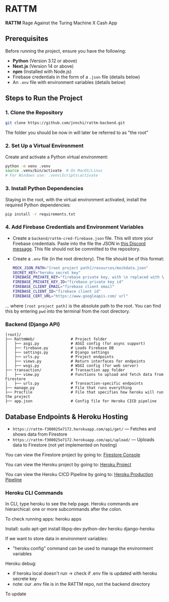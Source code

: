 
# RATTM

**RATTM** Rage Against the Turing Machine X Cash App

## Prerequisites

Before running the project, ensure you have the following:
- **Python** (Version 3.12 or above)
- **Next.js** (Version 14 or above)
- **npm** (Installed with Node.js)
- Firebase credentials in the form of a `.json` file (details below)
- An `.env` file with environment variables (details below)

## Steps to Run the Project

### 1. Clone the Repository

```bash
git clone https://github.com/jnnchi/rattm-backend.git
```

The folder you should be now in will later be referred to as "the root"

### 2. Set Up a Virtual Environment

Create and activate a Python virtual environment:

```bash
python -m venv .venv
source .venv/bin/activate  # On MacOS/Linux
# For Windows use: .venv\Scripts\activate
```

### 3. Install Python Dependencies

Staying in the root, with the virtual environment activated, install the required Python dependencies:

```bash
pip install -r requirements.txt
```

### 4. Add Firebase Credentials and Environment Variables

- Create a `backend/rattm-cred-firebase.json` file. This will store your Firebase credentials. Paste into the file the JSON in [this Discord message](https://discord.com/channels/1281256285618307082/1283811324018556938/1291457826463678505). This file should not be committed to the repository.

- Create a `.env` file (in the root directory). The file should be of this format:

    ```bash
    MOCK_JSON_PATH="[root project path]/resources/mockdata.json"
    SECRET_KEY="heroku secret key"
    FIREBASE_PRIVATE_KEY="firebase private key, with \n replaced with \\n"
    FIREBASE_PRIVATE_KEY_ID="firebase private key id"
    FIREBASE_CLIENT_EMAIL="firebase client email"
    FIREBASE_CLIENT_ID="firebace client id"
    FIREBASE_CERT_URL="https://www.googleapis.com/ url"
    ```

... where `[root project path]` is the absolute path to the root. You can find this by entering `pwd` into the terminal from the root directory.


### Backend (Django API)

```plaintext
[root]/
├── RattmWeb/                # Project folder
│   ├── asgi.py              # ASGI config (for async support)
│   ├── firebase.py          # Loads Firebase DB
│   ├── settings.py          # Django settings
│   ├── urls.py              # Project endpoints
│   ├── views.py             # Return interfaces for endpoints
│   ├── wsgi.py              # WSGI config (for web server)
├── transaction/             # Transaction app folder
│   ├── view.py              # Functions to upload and fetch data from Firestore
│   ├── urls.py              # Transaction-specific endpoints
├── manage.py                # File that runs everything
├── Procfile                 # File that specifies how heroku will run the project
├── app.json                 # Config file for Heroku CICD pipeline
```

## Database Endpoints & Heroku Hosting

- `https://rattm-f300025e7172.herokuapp.com/api/get/` — Fetches and shows data from Firestore
- `https://rattm-f300025e7172.herokuapp.com/api/upload/` — Uploads data to Firestore (not yet implemented on hosting)

You can view the Firestore project by going to:
[Firestore Console](https://console.cloud.google.com/firestore/databases/-default-/data/panel/transactions/1LpRig3D7NipgPG67P3O?project=rattm-tli)

You can view the Heroku project by going to: 
[Heroku Project](https://dashboard.heroku.com/apps/rattm)

You can view the Heroku CICD Pipeline by going to: 
[Heroku Production Pipeline](https://dashboard.heroku.com/pipelines/2bae1f11-094f-445a-83ed-b9a4d0511b7d)

### Heroku CLI Commands
In CLI, type heroku to see the help page. 
Heroku commands are hierarchical: one or more subcommands after the colon. 

To check running apps: heroku apps 

Install: 
sudo apt-get install libpq-dev python-dev
heroku 
django-heroku 

If we want to store data in environment variables: 
- "heroku config" command can be used to manage the environment variables 

Heroku debug: 
- if heroku local doesn't run -> check if .env file is updated with heroku secrete key 
- note: our .env file is in the RATTM repo, not the backend directory
    
To update 
